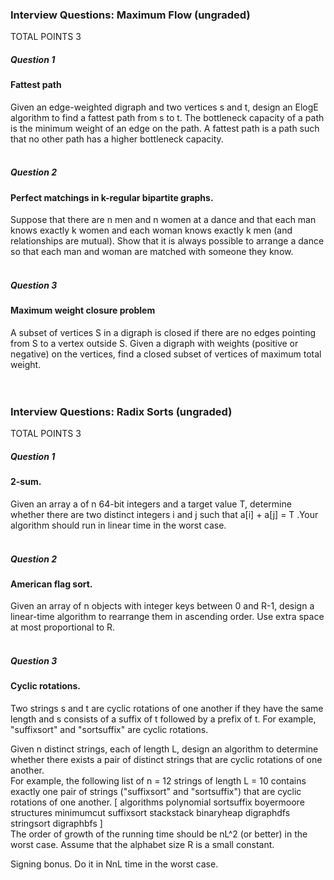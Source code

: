 ### Interview Questions: Maximum Flow (ungraded)
TOTAL POINTS 3
##### Question 1
#### Fattest path <br />
 Given an edge-weighted digraph and two vertices s and t, design an ElogE algorithm to find a fattest path from s to t. The bottleneck capacity of a path is the minimum weight of an edge on the path. A fattest path is a path such that no other path has a higher bottleneck capacity. <br /><br />

##### Question 2
#### Perfect matchings in k-regular bipartite graphs. <br />
Suppose that there are n men and n women at a dance and that each man knows exactly k women and each woman knows exactly k men (and relationships are mutual). Show that it is always possible to arrange a dance so that each man and woman are matched with someone they know.<br /><br />

##### Question 3
#### Maximum weight closure problem <br />
A subset of vertices S in a digraph is closed if there are no edges pointing from S to a vertex outside S. Given a digraph with weights (positive or negative) on the vertices, find a closed subset of vertices of maximum total weight. <br /><br /><br />


### Interview Questions: Radix Sorts (ungraded)
TOTAL POINTS 3
##### Question 1
#### 2-sum. <br />
Given an array a of n 64-bit integers and a target value T, determine whether there are two distinct integers i and j such that a[i] + a[j] = T .Your algorithm should run in linear time in the worst case. <br /><br />

##### Question 2
#### American flag sort. <br />
Given an array of n objects with integer keys between 0 and R-1, design a linear-time algorithm to rearrange them in ascending order. Use extra space at most proportional to R. <br /><br />
 
##### Question 3
#### Cyclic rotations. <br />
 Two strings s and t are cyclic rotations of one another if they have the same length and s consists of a suffix of t followed by a prefix of t. For example, "suffixsort" and "sortsuffix" are cyclic rotations.

Given n distinct strings, each of length L, design an algorithm to determine whether there exists a pair of distinct strings that are cyclic rotations of one another. <br /> 
For example, the following list of n = 12 strings of length L = 10 contains exactly one pair of strings ("suffixsort" and "sortsuffix") that are cyclic rotations of one another.
[ algorithms polynomial sortsuffix boyermoore
structures minimumcut suffixsort stackstack
binaryheap digraphdfs stringsort digraphbfs ] <br />
The order of growth of the running time should be nL^2 (or better) in the worst case. Assume that the alphabet size R is a small constant.

Signing bonus. Do it in NnL time in the worst case.
